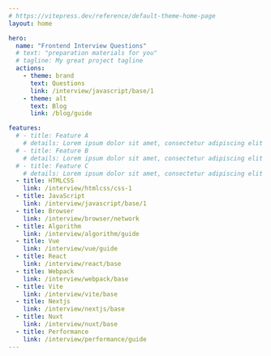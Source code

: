 ```yaml
---
# https://vitepress.dev/reference/default-theme-home-page
layout: home

hero:
  name: "Frontend Interview Questions"
  # text: "preparation materials for you"
  # tagline: My great project tagline
  actions:
    - theme: brand
      text: Questions
      link: /interview/javascript/base/1
    - theme: alt
      text: Blog
      link: /blog/guide

features:
  # - title: Feature A
    # details: Lorem ipsum dolor sit amet, consectetur adipiscing elit
  # - title: Feature B
    # details: Lorem ipsum dolor sit amet, consectetur adipiscing elit
  # - title: Feature C
    # details: Lorem ipsum dolor sit amet, consectetur adipiscing elit
  - title: HTMLCSS
    link: /interview/htmlcss/css-1
  - title: JavaScript
    link: /interview/javascript/base/1
  - title: Browser
    link: /interview/browser/network
  - title: Algorithm
    link: /interview/algorithm/guide
  - title: Vue
    link: /interview/vue/guide
  - title: React
    link: /interview/react/base
  - title: Webpack
    link: /interview/webpack/base
  - title: Vite
    link: /interview/vite/base
  - title: Nextjs
    link: /interview/nextjs/base
  - title: Nuxt
    link: /interview/nuxt/base
  - title: Performance
    link: /interview/performance/guide  
---
```


